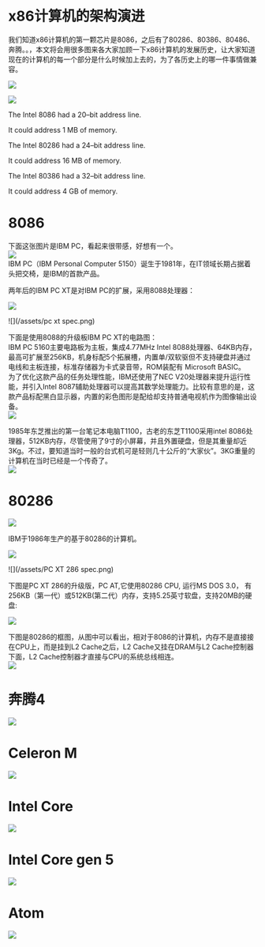 # x86计算机的架构演进

我们知道x86计算机的第一颗芯片是8086，之后有了80286、80386、80486、奔腾。。，本文将会用很多图来各大家加顾一下x86计算机的发展历史，让大家知道现在的计算机的每一个部分是什么时候加上去的，为了各历史上的哪一件事情做兼容。 
 
![](/assets/timg-2.jpeg)

![](/assets/image010.jpg)

The Intel 8086 had a 20–bit address line.

It could address 1 MB of memory.

The Intel 80286 had a 24–bit address line.

It could address 16 MB of memory.

The Intel 80386 had a 32–bit address line.

It could address 4 GB of memory.

# 8086

下面这张图片是IBM PC，看起来很带感，好想有一个。  
![](/assets/timg-4.jpeg)  
IBM PC（IBM Personal Computer 5150）诞生于1981年，在IT领域长期占据着头把交椅，是IBM的首款产品。

两年后的IBM PC XT是对IBM PC的扩展，采用8088处理器：



![](/assets/ibm_pc_xt.jpg)

![](/assets/pc xt spec.png)

下面是使用8088的升级板IBM PC XT的电路图：  
IBM PC 5160主要电路板为主板，集成4.77MHz Intel 8088处理器、64KB内存，最高可扩展至256KB，机身标配5个拓展槽，内置单/双软驱但不支持硬盘并通过电线和主板连接，标准存储器为卡式录音带，ROM装配有 Microsoft BASIC。  
为了优化这款产品的任务处理性能，IBM还使用了NEC V20处理器来提升运行性能，并引入Intel 8087辅助处理器可以提高其数学处理能力。比较有意思的是，这款产品标配黑白显示器，内置的彩色图形是配给却支持普通电视机作为图像输出设备。  
![](/assets/IBM_PC_Motherboard_\(1981\).jpg)

1985年东芝推出的第一台笔记本电脑T1100，古老的东芝T1100采用intel 8086处理器，512KB内存，尽管使用了9寸的小屏幕，并且外置硬盘，但是其重量却近3Kg。不过，要知道当时一般的台式机可是轻则几十公斤的“大家伙”。3KG重量的计算机在当时已经是一个传奇了。  
![](/assets/180836_30761.jpg)

# 80286

![](/assets/th.jpeg)

IBM于1986年生产的基于80286的计算机。


![](/assets/ibm_pc-xt286_1.jpg)

![](/assets/PC XT 286 spec.png)

下图是PC XT 286的升级版，PC AT,它使用80286 CPU, 运行MS DOS 3.0， 有256KB（第一代）或512KB\(第二代）内存，支持5.25英寸软盘，支持20MB的硬盘:


![](/assets/IBM_AT_System_s1-2.jpg)

下图是80286的框图，从图中可以看出，相对于8086的计算机，内存不是直接接在CPU上，而是挂到L2 Cache之后，L2 Cache又挂在DRAM与L2 Cache控制器下面，L2 Cache控制器才直接与CPU的系统总线相连。  
![](/assets/timg.jpeg)

# 奔腾4

![](/assets/pc-block.6.2.gif)

# Celeron M

![](/assets/Asus-Eee-PC-P900HD-Block-Diagram.png)

# Intel Core

![](/assets/compulab-intense-pc-diag.jpg)

# Intel Core gen 5

![](/assets/z97-chipset-diagram.png)

# Atom

![](/assets/ASUS-EeePC-1008HA-Block-Diagram.png)


